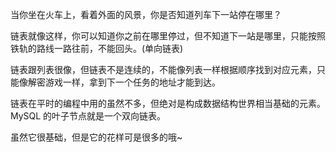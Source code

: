 当你坐在火车上，看着外面的风景，你是否知道列车下一站停在哪里？

链表就像这样，你可以知道你之前在哪里停过，但不知道下一站是哪里，只能按照铁轨的路线一路往前，不能回头。(单向链表)

链表跟列表很像，但链表不是连续的，不能像列表一样根据顺序找到对应元素，只能像解密游戏一样，拿到下一个任务的地址才能到达。

链表在平时的编程中用的虽然不多，但绝对是构成数据结构世界相当基础的元素。MySQL 的叶子节点就是一个双向链表。

虽然它很基础，但是它的花样可是很多的哦~
